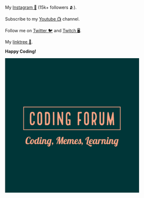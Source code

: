 
My [Instagram 📸](https://instagram.com/codingforum) (15k+ followers 🫂).

Subscribe to my [Youtube 📺](https://www.youtube.com/@codingforum) channel.

Follow me on [Twitter 🐦](https://twitter.com/CodingForum0) and [Twitch 🖥](https://www.twitch.tv/codingforum).

My [linktree 🌲](https://linktr.ee/codingforum).

**Happy Coding!**

![logo](assets/images/logo.png)